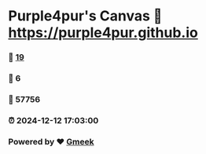 # Purple4pur's Canvas :link: https://purple4pur.github.io 
### :page_facing_up: [19](https://purple4pur.github.io/tag.html) 
### :speech_balloon: 6 
### :hibiscus: 57756 
### :alarm_clock: 2024-12-12 17:03:00 
### Powered by :heart: [Gmeek](https://github.com/Meekdai/Gmeek)
